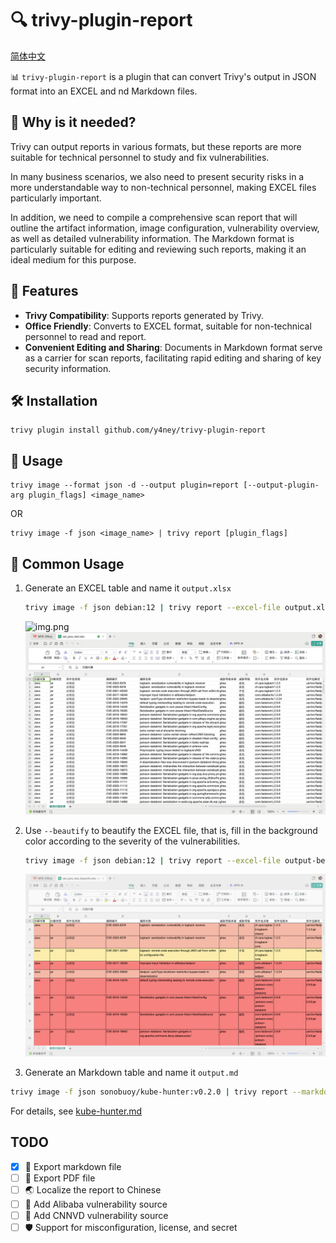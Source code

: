 # 🔍  trivy-plugin-report

[简体中文](./README_zh.md)

📊 `trivy-plugin-report` is a plugin that can convert Trivy's output in JSON format into an EXCEL and
nd Markdown files.

## 🤔 Why is it needed?

Trivy can output reports in various formats, but these reports are more suitable for technical personnel 
to study and fix vulnerabilities.

In many business scenarios, we also need to present security risks in a more understandable way 
to non-technical personnel, making EXCEL files particularly important.

In addition, we need to compile a comprehensive scan report that will outline the artifact information, 
image configuration, vulnerability overview, as well as detailed vulnerability information. The Markdown format is particularly suitable for editing and reviewing such reports, making it an ideal medium for this purpose.


## 🌟 Features

- **Trivy Compatibility**: Supports reports generated by Trivy.
- **Office Friendly**: Converts to EXCEL format, suitable for non-technical personnel to read and report.
- **Convenient Editing and Sharing**: Documents in Markdown format serve as a carrier for scan reports, facilitating rapid editing and sharing of key security information.

## 🛠️ Installation

```shell
trivy plugin install github.com/y4ney/trivy-plugin-report
```

## 🚀 Usage

```shell
trivy image --format json -d --output plugin=report [--output-plugin-arg plugin_flags] <image_name>
```

OR

```shell
trivy image -f json <image_name> | trivy report [plugin_flags]
```

## 📝  Common Usage

1. Generate an EXCEL table and name it `output.xlsx`
    ```bash
    trivy image -f json debian:12 | trivy report --excel-file output.xlsx
    ```
   ![img.png](img/shell-img.png)
   ![img.png](img/default-excel.png)

2. Use `--beautify` to beautify the EXCEL file, that is, fill in the background color according to 
the severity of the vulnerabilities.
   ```bash
   trivy image -f json debian:12 | trivy report --excel-file output-beautify.xlsx --beautify
   ```
   ![img.png](img/beautify-excel.png)
3. Generate an Markdown table and name it `output.md`
 ```bash
trivy image -f json sonobuoy/kube-hunter:v0.2.0 | trivy report --markdown-file output.md
 ```
For details, see [kube-hunter.md](./internal/markdown/testdata/kube-hunter.md)


## TODO
- [x] 📝 Export markdown file
- [ ] 📝 Export PDF file
- [ ] 🌏 Localize the report to Chinese
- [ ] 🌁 Add Alibaba vulnerability source
- [ ] 🚀 Add CNNVD vulnerability source
- [ ] 🛡️ Support for misconfiguration, license, and secret